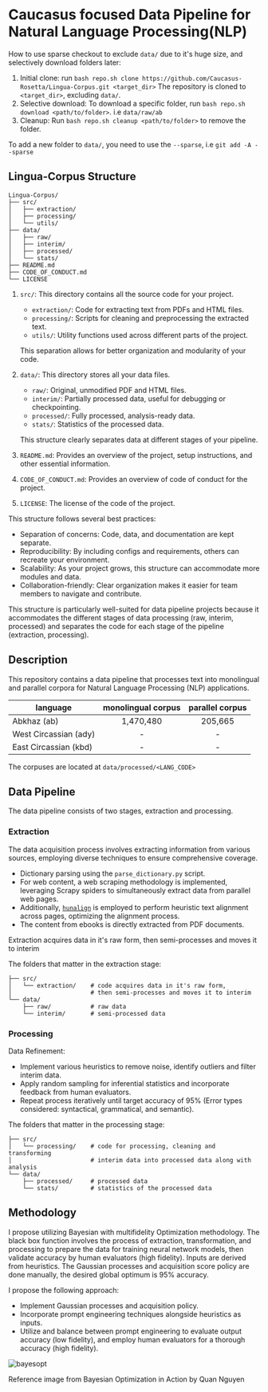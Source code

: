 # Caucasus focused Data Pipeline for Natural Language Processing(NLP)

How to use sparse checkout to exclude `data/` due to it's huge size, and selectively download folders later:
1. Initial clone: run `bash repo.sh clone https://github.com/Caucasus-Rosetta/Lingua-Corpus.git <target_dir>`
The repository is cloned to `<target_dir>`, excluding `data/`.
2. Selective download: To download a specific folder, run `bash repo.sh download <path/to/folder>`. i.e `data/raw/ab`
3. Cleanup: Run `bash repo.sh cleanup <path/to/folder>` to remove the folder.

To add a new folder to `data/`, you need to use the `--sparse`, i.e `git add -A --sparse`

## Lingua-Corpus Structure

```
Lingua-Corpus/
├── src/
│   ├── extraction/
│   ├── processing/
│   └── utils/
├── data/
│   ├── raw/
│   ├── interim/
│   ├── processed/
│   └── stats/
├── README.md
├── CODE_OF_CONDUCT.md
└── LICENSE
```

1. `src/`: This directory contains all the source code for your project.
   - `extraction/`: Code for extracting text from PDFs and HTML files.
   - `processing/`: Scripts for cleaning and preprocessing the extracted text.
   - `utils/`: Utility functions used across different parts of the project.

   This separation allows for better organization and modularity of your code.

2. `data/`: This directory stores all your data files.
   - `raw/`: Original, unmodified PDF and HTML files.
   - `interim/`: Partially processed data, useful for debugging or checkpointing.
   - `processed/`: Fully processed, analysis-ready data.
   - `stats/`: Statistics of the processed data.
   
   This structure clearly separates data at different stages of your pipeline.

3. `README.md`: Provides an overview of the project, setup instructions, and other essential information.

4. `CODE_OF_CONDUCT.md`: Provides an overview of code of conduct for the project.

5. `LICENSE`: The license of the code of the project.

This structure follows several best practices:

- Separation of concerns: Code, data, and documentation are kept separate.
- Reproducibility: By including configs and requirements, others can recreate your environment.
- Scalability: As your project grows, this structure can accommodate more modules and data.
- Collaboration-friendly: Clear organization makes it easier for team members to navigate and contribute.

This structure is particularly well-suited for data pipeline projects because it accommodates the different stages of data processing (raw, interim, processed) and separates the code for each stage of the pipeline (extraction, processing).

## Description

This repository contains a data pipeline that processes text into monolingual and parallel corpora for Natural Language Processing (NLP) applications. 

| language | monolingual corpus | parallel corpus |
|----------|:----------:|:----------:|
| Abkhaz (ab) |  1,470,480 | 205,665 |
| West Circassian (ady) | - | - |
| East Circassian (kbd) | - | - |

The corpuses are located at `data/processed/<LANG_CODE>`

## Data Pipeline

The data pipeline consists of two stages, extraction and processing.

### Extraction

The data acquisition process involves extracting information from various sources, employing diverse techniques to ensure comprehensive coverage. 

- Dictionary parsing using the `parse_dictionary.py` script.
- For web content, a web scraping methodology is implemented, leveraging Scrapy spiders to simultaneously extract data from parallel web pages.
- Additionally, [`hunalign`](https://github.com/danielvarga/hunalign) is employed to perform heuristic text alignment across pages, optimizing the alignment process.
- The content from ebooks is directly extracted from PDF documents.

Extraction acquires data in it's raw form, then semi-processes and moves it to interim

The folders that matter in the extraction stage:
```
├── src/
│   └── extraction/    # code acquires data in it's raw form,
│                      # then semi-processes and moves it to interim
└── data/
    ├── raw/           # raw data
    └── interim/       # semi-processed data
```

### Processing

Data Refinement:
- Implement various heuristics to remove noise, identify outliers and filter interim data.
- Apply random sampling for inferential statistics and incorporate feedback from human evaluators.
- Repeat process iteratively until target accuracy of 95% (Error types considered: syntactical, grammatical, and semantic).

The folders that matter in the processing stage:
```
├── src/
│   └── processing/    # code for processing, cleaning and transforming
│                      # interim data into processed data along with analysis
└── data/
    ├── processed/     # processed data
    └── stats/         # statistics of the processed data
```
    
## Methodology

I propose utilizing Bayesian with multifidelity Optimization methodology. The black box function involves the process of extraction, transformation, and processing to prepare the data for training neural network models, then validate accuracy by human evaluators (high fidelity). Inputs are derived from heuristics. The Gaussian processes and acquisition score policy are done manually, the desired global optimum is 95% accuracy.

I propose the following approach:

- Implement Gaussian processes and acquisition policy.
- Incorporate prompt engineering techniques alongside heuristics as inputs. 
- Utilize and balance between prompt engineering to evaluate output accuracy (low fidelity), and employ human evaluators for a thorough accuracy (high fidelity).

![bayesopt](https://github.com/user-attachments/assets/a95ce254-8a57-49cc-b302-f3e112581486)

Reference image from Bayesian Optimization in Action by Quan Nguyen
